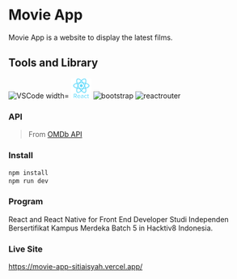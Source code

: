 # Movie App

Movie App is a website to display the latest films.

## Tools and Library

<div align="left"> 
<img src="https://www.vectorlogo.zone/logos/visualstudio_code/visualstudio_code-icon.svg" alt="VSCode width="40" height="40"/> 
<img src="https://raw.githubusercontent.com/devicons/devicon/master/icons/react/react-original-wordmark.svg" alt="react" width="40" height="40"/>  
<img src="https://www.vectorlogo.zone/logos/getbootstrap/getbootstrap-icon.svg" alt="bootstrap" width="40" height="40"/> 
<img src="https://brandeps.com/logo-download/R/React-Router-logo-vector-01.svg" alt="reactrouter" width="40" height="40"/> 
</div>

### API

> From [OMDb API](https://www.omdbapi.com/)

### Install

```
npm install
npm run dev
```

### Program

React and React Native for Front End Developer Studi Independen Bersertifikat Kampus Merdeka Batch 5 in Hacktiv8 Indonesia.

### Live Site

https://movie-app-sitiaisyah.vercel.app/
